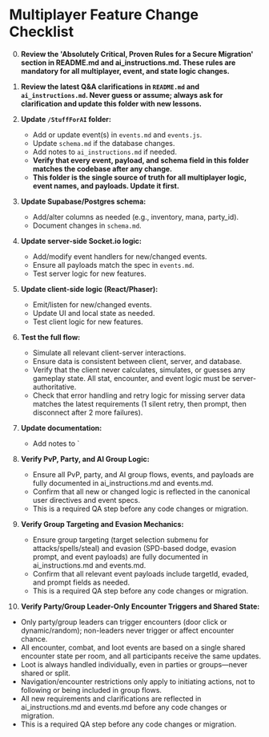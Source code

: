 # Multiplayer Feature Change Checklist

0. **Review the 'Absolutely Critical, Proven Rules for a Secure Migration' section in README.md and ai_instructions.md. These rules are mandatory for all multiplayer, event, and state logic changes.**

1. **Review the latest Q&A clarifications in `README.md` and `ai_instructions.md`. Never guess or assume; always ask for clarification and update this folder with new lessons.**

2. **Update `/StuffForAI` folder:**
   - Add or update event(s) in `events.md` and `events.js`.
   - Update `schema.md` if the database changes.
   - Add notes to `ai_instructions.md` if needed.
   - **Verify that every event, payload, and schema field in this folder matches the codebase after any change.**
   - **This folder is the single source of truth for all multiplayer logic, event names, and payloads. Update it first.**

3. **Update Supabase/Postgres schema:**
   - Add/alter columns as needed (e.g., inventory, mana, party_id).
   - Document changes in `schema.md`.

4. **Update server-side Socket.io logic:**
   - Add/modify event handlers for new/changed events.
   - Ensure all payloads match the spec in `events.md`.
   - Test server logic for new features.

5. **Update client-side logic (React/Phaser):**
   - Emit/listen for new/changed events.
   - Update UI and local state as needed.
   - Test client logic for new features.

6. **Test the full flow:**
   - Simulate all relevant client-server interactions.
   - Ensure data is consistent between client, server, and database.
   - Verify that the client never calculates, simulates, or guesses any gameplay state. All stat, encounter, and event logic must be server-authoritative.
   - Check that error handling and retry logic for missing server data matches the latest requirements (1 silent retry, then prompt, then disconnect after 2 more failures).

7. **Update documentation:**
   - Add notes to `

8. **Verify PvP, Party, and AI Group Logic:**
   - Ensure all PvP, party, and AI group flows, events, and payloads are fully documented in ai_instructions.md and events.md.
   - Confirm that all new or changed logic is reflected in the canonical user directives and event specs.
   - This is a required QA step before any code changes or migration.

9. **Verify Group Targeting and Evasion Mechanics:**
   - Ensure group targeting (target selection submenu for attacks/spells/steal) and evasion (SPD-based dodge, evasion prompt, and event payloads) are fully documented in ai_instructions.md and events.md.
   - Confirm that all relevant event payloads include targetId, evaded, and prompt fields as needed.
   - This is a required QA step before any code changes or migration.

10. **Verify Party/Group Leader-Only Encounter Triggers and Shared State:**
   - Only party/group leaders can trigger encounters (door click or dynamic/random); non-leaders never trigger or affect encounter chance.
   - All encounter, combat, and loot events are based on a single shared encounter state per room, and all participants receive the same updates.
   - Loot is always handled individually, even in parties or groups—never shared or split.
   - Navigation/encounter restrictions only apply to initiating actions, not to following or being included in group flows.
   - All new requirements and clarifications are reflected in ai_instructions.md and events.md before any code changes or migration.
   - This is a required QA step before any code changes or migration.